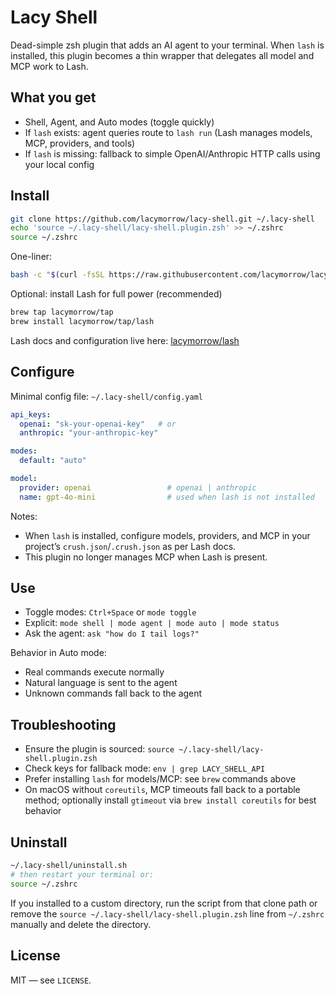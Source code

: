 # Lacy Shell

Dead-simple zsh plugin that adds an AI agent to your terminal. When `lash` is installed, this plugin becomes a thin wrapper that delegates all model and MCP work to Lash.

## What you get

- Shell, Agent, and Auto modes (toggle quickly)
- If `lash` exists: agent queries route to `lash run` (Lash manages models, MCP, providers, and tools)
- If `lash` is missing: fallback to simple OpenAI/Anthropic HTTP calls using your local config

## Install

```bash
git clone https://github.com/lacymorrow/lacy-shell.git ~/.lacy-shell
echo 'source ~/.lacy-shell/lacy-shell.plugin.zsh' >> ~/.zshrc
source ~/.zshrc
```

One-liner:

```bash
bash -c "$(curl -fsSL https://raw.githubusercontent.com/lacymorrow/lacy-shell/main/install.sh)"
```

Optional: install Lash for full power (recommended)

```bash
brew tap lacymorrow/tap
brew install lacymorrow/tap/lash
```

Lash docs and configuration live here: [lacymorrow/lash](https://github.com/lacymorrow/lash)

## Configure

Minimal config file: `~/.lacy-shell/config.yaml`

```yaml
api_keys:
  openai: "sk-your-openai-key"   # or
  anthropic: "your-anthropic-key"

modes:
  default: "auto"

model:
  provider: openai                 # openai | anthropic
  name: gpt-4o-mini                # used when lash is not installed
```

Notes:

- When `lash` is installed, configure models, providers, and MCP in your project’s `crush.json`/`.crush.json` as per Lash docs.
- This plugin no longer manages MCP when Lash is present.

## Use

- Toggle modes: `Ctrl+Space` or `mode toggle`
- Explicit: `mode shell | mode agent | mode auto | mode status`
- Ask the agent: `ask "how do I tail logs?"`

Behavior in Auto mode:

- Real commands execute normally
- Natural language is sent to the agent
- Unknown commands fall back to the agent

## Troubleshooting

- Ensure the plugin is sourced: `source ~/.lacy-shell/lacy-shell.plugin.zsh`
- Check keys for fallback mode: `env | grep LACY_SHELL_API`
- Prefer installing `lash` for models/MCP: see `brew` commands above
 - On macOS without `coreutils`, MCP timeouts fall back to a portable method; optionally install `gtimeout` via `brew install coreutils` for best behavior

## Uninstall

```bash
~/.lacy-shell/uninstall.sh
# then restart your terminal or:
source ~/.zshrc
```

If you installed to a custom directory, run the script from that clone path or remove the `source ~/.lacy-shell/lacy-shell.plugin.zsh` line from `~/.zshrc` manually and delete the directory.

## License

MIT — see `LICENSE`.
